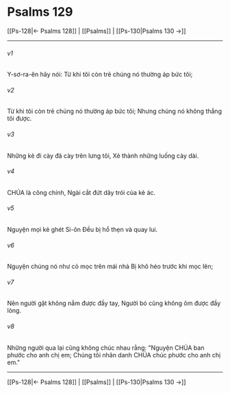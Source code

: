 # Psalms 129

[[Ps-128|← Psalms 128]] | [[Psalms]] | [[Ps-130|Psalms 130 →]]
***



###### v1 
Y-sơ-ra-ên hãy nói: Từ khi tôi còn trẻ chúng nó thường áp bức tôi; 

###### v2 
Từ khi tôi còn trẻ chúng nó thường áp bức tôi; Nhưng chúng nó không thắng tôi được. 

###### v3 
Những kẻ đi cày đã cày trên lưng tôi, Xẻ thành những luống cày dài. 

###### v4 
CHÚA là công chính, Ngài cắt đứt dây trói của kẻ ác. 

###### v5 
Nguyện mọi kẻ ghét Si-ôn Đều bị hổ thẹn và quay lui. 

###### v6 
Nguyện chúng nó như cỏ mọc trên mái nhà Bị khô héo trước khi mọc lên; 

###### v7 
Nên người gặt không nắm được đầy tay, Người bó cũng không ôm được đầy lòng. 

###### v8 
Những người qua lại cũng không chúc nhau rằng: "Nguyện CHÚA ban phước cho anh chị em; Chúng tôi nhân danh CHÚA chúc phước cho anh chị em."

***
[[Ps-128|← Psalms 128]] | [[Psalms]] | [[Ps-130|Psalms 130 →]]
